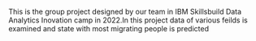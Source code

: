 This is the group project designed by our team in IBM Skillsbuild Data Analytics Inovation camp in 2022.In this project data of various feilds is examined and state with most migrating people is predicted
